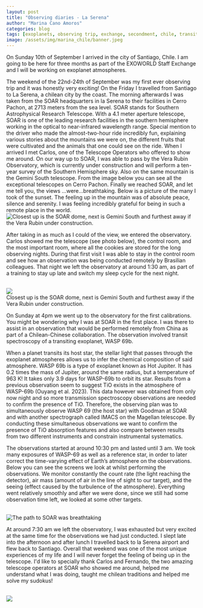 ```yaml
---
layout: post
title: "Observing diaries - La Serena"
author: "Marina Cano Amoros"
categories: blog
tags: [exoplanets, observing trip, exchange, secondment, chile, transits]
image: /assets/img/marina_chile/banner.jpeg
---
```


On Sunday 10th of September I arrived in the city of Santiago, Chile. I am going to be here for three months as part of the EXOWORLD Staff Exchange and I will be working on exoplanet atmospheres. 

The weekend of the 22nd-24th of September was my first ever observing trip and it was honestly very exciting! On the Friday I travelled from Santiago to La Serena, a chilean city by the coast. The morning afterwards I was taken from the SOAR headquarters in la Serena to their facilities in Cerro Pachon, at 2713 meters from the sea level. SOAR stands for Southern Astrophysical Research Telescope. With a 4.1 meter aperture telescope, SOAR is one of the leading research facilities in the southern hemisphere working in the optical to near-infrared wavelength range. Special mention to the driver who made the almost-two-hour ride incredibly fun, explaining various stories about the mountains we were on, the different fruits that were cultivated and the animals that one could see on the ride. When I arrived I met Carlos, one of the Telescope Operators who offered to show me around. On our way up to SOAR, I was able to pass by the Vera Rubin Observatory, which is currently under construction and will perform a ten-year survey of the Southern Hemisphere sky. Also on the same mountain is the Gemini South telescope. From the image below you can see all the exceptional telescopes on Cerro Pachon.
Finally we reached SOAR, and let me tell you, the views …were…breathtaking. Below is a picture of the many I took of the sunset. The feeling up in the mountain was of absolute peace, silence and serenity. I was feeling incredibly grateful for being in such a remote place in the world. 
<br>
<img src="/assets/img/marina_chile/sunset.jpeg" alt="Closest up is the SOAR dome, next is Gemini South and furthest away if the Vera Rubin under construction.">

After taking in as much as I could of the view, we entered the observatory. Carlos showed me the telescope (see photo below), the control room, and the most important room, where all the cookies are stored for the long observing nights. During that first visit I was able to stay in the control room and see how an observation was being conducted remotely by Brasilian colleagues. That night we left the observatory at around 1:30 am, as part of a training to stay up late and switch my sleep cycle for the next night. 

<br>
<img src="/assets/img/marina_chile/telescope.jpeg">
<figcaption>Closest up is the SOAR dome, next is Gemini South and furthest away if the Vera Rubin under construction.
  
On Sunday at 4pm we went up to the observatory for the first calibrations. You might be wondering why I was at SOAR in the first place. I was there to assist in an observation that would be performed remotely from China as part of a Chilean-Chinese collaboration. The observation involved transit spectroscopy of a transiting exoplanet, WASP 69b. 

When a planet transits its host star, the stellar light that passes through the exoplanet atmospheres allows us to infer the chemical composition of said atmosphere. WASP 69b is a type of exoplanet known as Hot Jupiter. It has 0.2 times the mass of Jupiter, around the same radius, but a temperature of 963 K! It takes only 3.9 days for WASP-69b to orbit its star. Results from a previous observation seem to suggest TiO exists in the atmosphere of WASP-69b (Ouyang et al. 2023). This data however was obtained from only now night and so more transmission spectroscopy observations are needed to confirm the presence of TiO. Therefore, the observing plan was to simultaneously observe WASP 69 (the host star) with Goodman at SOAR and with another spectrograph called IMACS on the Magellan telescope. By conducting these simultaneous observations we want to confirm the presence of TiO absorption features and also compare between results from two different instruments and constrain instrumental systematics.

The observations started at around 10:30 pm and lasted until 3 am. We took many exposures of WASP-69 as well as a reference star, in order to later correct the time-varying effect of Earth’s atmosphere on the observations. Below you can see the screens we look at whilst performing the observations. We monitor constantly the count rate (the light reaching the detector), air mass (amount of air in the line of sight to our target), and the seeing (effect caused by the turbulence of the atmosphere). Everything went relatively smoothly and after we were done, since we still had some observation time left, we looked at some other targets. 

<br>
<img src="/assets/img/marina_chile/control.jpeg" alt="The path to SOAR was breathtaking">

At around 7:30 am we left the observatory, I was exhausted but very excited at the same time for the observations we had just conducted. I slept late into the afternoon and after lunch I travelled back to la Serena airport and flew back to Santiago. Overall that weekend was one of the most unique experiences of my life and I will never forget the feeling of being up in the telescope. I'd like to specially thank Carlos and Fernando, the two amazing telescope operators at SOAR who showed me around, helped me understand what I was doing, taught me chilean traditions and helped me solve my sudokus!

<br>
<img src="/assets/img/marina_chile/path.jpeg">

